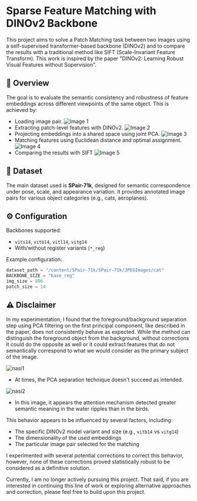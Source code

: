 # Sparse Feature Matching with DINOv2 Backbone

This project aims to solve a Patch Matching task between two images using a self-supervised transformer-based backbone (DINOv2) and to compare the results with a traditional method like SIFT (Scale-Invariant Feature Transform). This work is inspired by the paper "DINOv2: Learning Robust Visual Features without Supervision". 

## 🧠 Overview

The goal is to evaluate the semantic consistency and robustness of feature embeddings across different viewpoints of the same object. This is achieved by:

- Loading image pair.
![Image 1](https://github.com/user-attachments/assets/039f886b-1e76-4a07-a5e4-9b6dc50b61f6)
- Extracting patch-level features with DINOv2.
![Image 2](https://github.com/user-attachments/assets/eab82e32-2a96-41a8-9e88-268e9e9caab5)
- Projecting embeddings into a shared space using joint PCA.
![Image 3](https://github.com/user-attachments/assets/8aaccc3b-e52b-410e-a995-d6da33662e7a)
- Matching features using Euclidean distance and optimal assignment.
![Image 4](https://github.com/user-attachments/assets/4314a581-a5b7-4cba-b5e5-c4178fefec98)
- Comparing the results with SIFT
![Image 5](https://github.com/user-attachments/assets/d837ee54-9ead-4844-98ab-44999ee018c7)

## 📁 Dataset

The main dataset used is **SPair-71k**, designed for semantic correspondence under pose, scale, and appearance variation. It provides annotated image pairs for various object categories (e.g., cats, aeroplanes).

## ⚙️ Configuration

Backbones supported:
- `vits14`, `vitb14`, `vitl14`, `vitg14`
- With/without register variants (`*_reg`)

Example configuration:
```python
dataset_path = "/content/SPair-71k/SPair-71k/JPEGImages/cat"
BACKBONE_SIZE = "base_reg"
img_size = 896
patch_size = 14
```

## ⚠️ Disclaimer

In my experimentation, I found that the foreground/background separation step using PCA filtering on the first principal component, like described in the paper, does not consistently behave as expected. While the method can distinguish the foreground object from the background, without corrections it could do the opposite as well or it could extract features that do not semantically correspond to what we would consider as the primary subject of the image.

![nasi1](https://github.com/user-attachments/assets/7729427a-aff3-4120-8584-ee39000ef980)
* At times, the PCA separation technique doesn't succeed as intended.

![nasi2](https://github.com/user-attachments/assets/693ac8ff-6bc0-466d-b410-72c892888574)
* In this image, it appears the attention mechanism detected greater semantic meaning in the water ripples than in the birds.

This behavior appears to be influenced by several factors, including:

- The specific DINOv2 model variant and size (e.g., `vitb14` vs `vitg14`)
- The dimensionality of the used embeddings
- The particular image pair selected for the matching

I experimented with several potential corrections to correct this behavior, however, none of these corrections proved statistically robust to be considered as a definitive solution.

Currently, I am no longer actively pursuing this project. That said, if you are interested in continuing this line of work or exploring alternative approaches and correction, please feel free to build upon this project.

